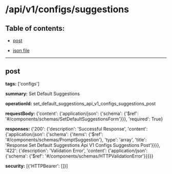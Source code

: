 # /api/v1/configs/suggestions

## Table of contents:
- [post](#post)

- [json file](./_api_v1_configs_suggestions.json)

---
<a name="post"></a>
## post

**tags:** ['configs']

**summary:** Set Default Suggestions

**operationId:** set_default_suggestions_api_v1_configs_suggestions_post

**requestBody:** {'content': {'application/json': {'schema': {'$ref': '#/components/schemas/SetDefaultSuggestionsForm'}}}, 'required': True}

**responses:** {'200': {'description': 'Successful Response', 'content': {'application/json': {'schema': {'items': {'$ref': '#/components/schemas/PromptSuggestion'}, 'type': 'array', 'title': 'Response Set Default Suggestions Api V1 Configs Suggestions Post'}}}}, '422': {'description': 'Validation Error', 'content': {'application/json': {'schema': {'$ref': '#/components/schemas/HTTPValidationError'}}}}}

**security:** [{'HTTPBearer': []}]

